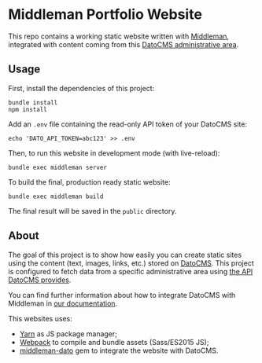 # Middleman Portfolio Website

This repo contains a working static website written with [Middleman](https://middlemanapp.com/), integrated with content coming from this [DatoCMS administrative area](https://dashboard.datocms.com/account/sites/template?name=Portfolio&siteId=604).

## Usage

First, install the dependencies of this project:

```
bundle install
npm install
```

Add an `.env` file containing the read-only API token of your DatoCMS site:

```
echo 'DATO_API_TOKEN=abc123' >> .env
```

Then, to run this website in development mode (with live-reload):

```
bundle exec middleman server
```

To build the final, production ready static website:

```
bundle exec middleman build
```

The final result will be saved in the `public` directory.

## About

The goal of this project is to show how easily you can create static sites using the content (text, images, links, etc.) stored on [DatoCMS](https://www.datocms.com). This project is configured to fetch data from a specific administrative area using [the API DatoCMS provides](https://docs.datocms.com/api/reference.html).

You can find further information about how to integrate DatoCMS with Middleman in [our documentation](https://docs.datocms.com/middleman/overview.html).

This websites uses:

* [Yarn](https://yarnpkg.com/) as JS package manager;
* [Webpack](https://webpack.github.io/) to compile and bundle assets (Sass/ES2015 JS);
* [middleman-dato](https://github.com/datocms/middleman-dato) gem to integrate the website with DatoCMS.
